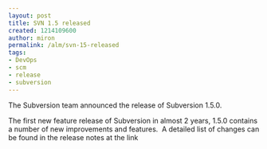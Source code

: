 ```yaml
---
layout: post
title: SVN 1.5 released
created: 1214109600
author: miron
permalink: /alm/svn-15-released
tags:
- DevOps
- scm
- release
- subversion
---
```

<p><span id="thmr_42" class="thmr_call"><span id="thmr_6" class="thmr_call">The Subversion team&nbsp;announced the release of Subversion 1.5.0. </span></span></p><p><span id="thmr_42" class="thmr_call"><span id="thmr_6" class="thmr_call">The first new feature release of Subversion in almost 2 years, 1.5.0 contains a number of new improvements and features.&nbsp; A detailed list of changes can be found in the release notes at the link<br /></span></span></p>
